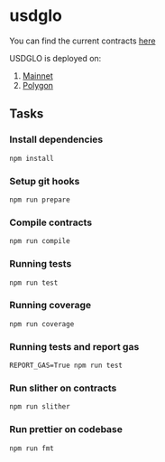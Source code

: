 # usdglo

You can find the current contracts [here](contracts/v2)

USDGLO is deployed on:

1. [Mainnet](https://etherscan.io/token/0x4F604735c1cF31399C6E711D5962b2B3E0225AD3)
2. [Polygon](https://polygonscan.com/address/0x4F604735c1cF31399C6E711D5962b2B3E0225AD3)

## Tasks

### Install dependencies

`npm install`

### Setup git hooks

`npm run prepare`

### Compile contracts

`npm run compile`

### Running tests

`npm run test`

### Running coverage

`npm run coverage`

### Running tests and report gas

`REPORT_GAS=True npm run test`

### Run slither on contracts

`npm run slither`

### Run prettier on codebase

`npm run fmt`
